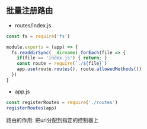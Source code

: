 ## 批量注册路由

- routes/index.js
```javascript
const fs = require('fs')

module.exports = (app) => {
  fs.readdirSync(__dirname).forEach(file => {
    if(file == 'index.js') { return; }
    const route = require(`./${file}`)
    app.use(route.routes(), route.allowedMethods())    
  })
}
```

- app.js
```javascript
const registerRoutes = require('./routes')
registerRoutes(app)
```

路由的作用: 把url分配到指定的控制器上